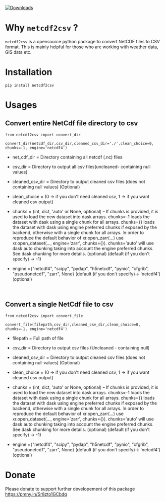 <!--
 Copyright (c) 2022 Anshuman Nayak
 
 This software is released under the MIT License.
 https://opensource.org/licenses/MIT
-->
[![Downloads](https://static.pepy.tech/personalized-badge/netcdf2csv?period=total&units=international_system&left_color=black&right_color=green&left_text=Downloads)](https://pepy.tech/project/netcdf2csv)

# Why `netcdf2csv` ?
`netcdf2csv` is a opensource python package to convert NetCDF files to CSV format. This is mainly helpful for those who are working with weather data, GIS data etc.
# Installation
    pip install netcdf2csv

# Usages

## Convert entire NetCdf file directory to csv 
 
    from netcdf2csv import convert_dir
    
    convert_dir(netcdf_dir,csv_dir,cleaned_csv_dir='./',clean_choice=0, chunks=-1, engine='netcdf4')
    


* net_cdf_dir = Directory containing all netcdf (.nc) files

* csv_dir = Directory to output all csv files(uncleaned- containing null values) 

* cleaned_csv_dir = Directory to output cleaned csv files (does not containing null values) (Optional)

* clean_choice = (0 -> if you don't need cleaned csv, 1 -> if you want cleaned csv output)

* chunks = (int, dict, 'auto' or None, optional) – If chunks is provided, it is used to load the new dataset into dask arrays. chunks=-1 loads the dataset with dask using a single chunk for all arrays. chunks={} loads the dataset with dask using engine preferred chunks if exposed by the backend, otherwise with a single chunk for all arrays. In order to reproduce the default behavior of xr.open_zarr(...) use xr.open_dataset(..., engine='zarr', chunks={}). chunks='auto' will use dask auto chunking taking into account the engine preferred chunks. See dask chunking for more details. (optional) (default (if you don't specify) -> -1)

* engine  ={"netcdf4", "scipy", "pydap", "h5netcdf", "pynio", "cfgrib", "pseudonetcdf", "zarr", None} (default  (if you don't specify)-> 'netcdf4') (optional)

&nbsp;
## Convert a single NetCdf file to csv

    from netcdf2csv import convert_file
    
    convert_file(filepath,csv_dir,cleaned_csv_dir,clean_choice=0, chunks=-1, engine='netcdf4')

* filepath = Full path of file

* csv_dir = Directory to output csv files (Uncleaned - containing null)

* cleaned_csv_dir = Directory to output cleaned csv files (does not containing null values) (Optional)

* clean_choice = (0 -> if you don't need cleaned csv, 1 -> if you want cleaned csv output)

* chunks = (int, dict, 'auto' or None, optional) – If chunks is provided, it is used to load the new dataset into dask arrays. chunks=-1 loads the dataset with dask using a single chunk for all arrays. chunks={} loads the dataset with dask using engine preferred chunks if exposed by the backend, otherwise with a single chunk for all arrays. In order to reproduce the default behavior of xr.open_zarr(...) use xr.open_dataset(..., engine='zarr', chunks={}). chunks='auto' will use dask auto chunking taking into account the engine preferred chunks. See dask chunking for more details. (optional) (default (if you don't specify) -> -1)

* engine  ={"netcdf4", "scipy", "pydap", "h5netcdf", "pynio", "cfgrib", "pseudonetcdf", "zarr", None} (default  (if you don't specify)-> 'netcdf4') (optional)


# Donate

Please donate to support further developement of this package https://pmny.in/Sr8zto1GCbdq